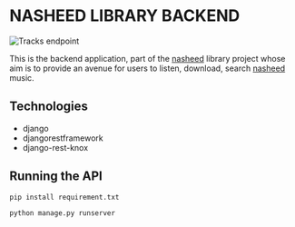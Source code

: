# NASHEED LIBRARY BACKEND

![Tracks endpoint](https://ik.imagekit.io/8mch78q847k/nasheed-library-backend-endpoint-image_m1hgFxxwl.png?ik-sdk-version=javascript-1.4.3&updatedAt=1672469709581)

This is the backend application, part of the [nasheed](https://en.wikipedia.org/wiki/Nasheed) library project whose aim is to provide an avenue for users to listen, download, search [nasheed](https://en.wikipedia.org/wiki/Nasheed) music.

## Technologies

* django
* djangorestframework
* django-rest-knox
  
## Running the API

`pip install requirement.txt`

`python manage.py runserver`
